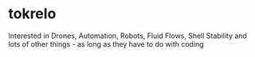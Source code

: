 # tokrelo
Interested in Drones, Automation, Robots, Fluid Flows, Shell Stability and lots of other things - as long as they have to do with coding
